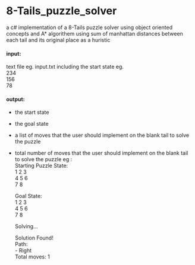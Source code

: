 # 8-Tails_puzzle_solver

a c# implementation of a 8-Tails puzzle solver using object oriented concepts and A* algorithem using sum of manhattan distances between each tail and its original place as a huristic
#### input:
text file eg. input.txt including the start state eg. <br>
234<br>
156<br>
 78<br>

#### output:
- the start state 
- the goal state
- a list of moves that the user should implement on the blank tail to solve the puzzle
- total number of moves that the user should  implement on the blank tail to solve the puzzle
  eg : <br>
Starting Puzzle State: <br>
1 2 3<br>
4 5 6<br>
7   8<br>

  Goal State:<br>
  1 2 3<br>
  4 5 6<br>
  7 8<br>

  Solving... <br>

  Solution Found! <br>
  Path: <br>
  \- Right <br>
  Total moves: 1 <br>
